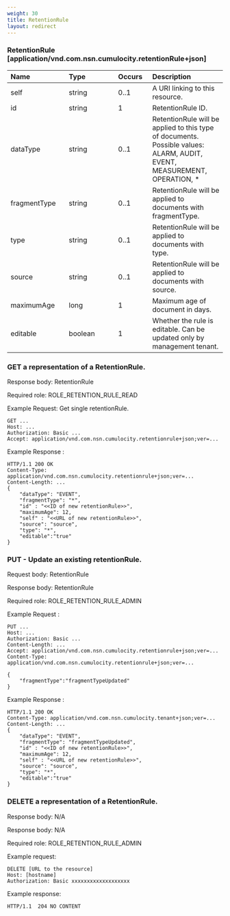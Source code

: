 ```yaml
---
weight: 30
title: RetentionRule
layout: redirect
---
```


### RetentionRule [application/vnd.com.nsn.cumulocity.retentionRule+json]

<table>
<colgroup>
<col style="width: 20%;">
<col style="width: 20%;">
<col style="width: 10%;">
<col style="width: 30%;">
</colgroup>
<thead>
<tr>
<th align="left">Name</th>
<th align="left">Type</th>
<th align="left">Occurs</th>
<th align="left">Description</th>
</tr>
</thead>
<tbody>
<tr>
<td align="left">self</td>
<td align="left">string</td>
<td align="left">0..1</td>
<td align="left">A URI linking to this resource.</td>
</tr>
<tr>
<td align="left">id</td>
<td align="left">string</td>
<td align="left">1</td>
<td align="left">RetentionRule ID.</td>
</tr>
<tr>
<td align="left">dataType</td>
<td align="left">string</td>
<td align="left">0..1</td>
<td align="left">RetentionRule will be applied to this type of documents. Possible values: ALARM, AUDIT, EVENT, MEASUREMENT, OPERATION, *</td>
</tr>
<tr>
<td align="left">fragmentType</td>
<td align="left">string</td>
<td align="left">0..1</td>
<td align="left">RetentionRule will be applied to documents with fragmentType.</td>
</tr>
<tr>
<td align="left">type</td>
<td align="left">string</td>
<td align="left">0..1</td>
<td align="left">RetentionRule will be applied to documents with type.</td>
</tr>
<tr>
<td align="left">source</td>
<td align="left">string</td>
<td align="left">0..1</td>
<td align="left">RetentionRule will be applied to documents with source.</td>
</tr>
<tr>
<td align="left">maximumAge</td>
<td align="left">long</td>
<td align="left">1</td>
<td align="left">Maximum age of document in days.</td>
</tr>
<tr>
<td align="left">editable</td>
<td align="left">boolean</td>
<td align="left">1</td>
<td align="left">Whether the rule is editable. Can be updated only by management tenant.</td>
</tr>
</tbody>
</table>

### GET a representation of a RetentionRule.

Response body: RetentionRule

Required role: ROLE\_RETENTION\_RULE\_READ

Example Request: Get single retentionRule.


    GET ...
    Host: ...
    Authorization: Basic ...
    Accept: application/vnd.com.nsn.cumulocity.retentionrule+json;ver=...

Example Response :

    HTTP/1.1 200 OK
    Content-Type: application/vnd.com.nsn.cumulocity.retentionrule+json;ver=...
    Content-Length: ...
    {
        "dataType": "EVENT",
        "fragmentType": "*",
        "id" : "<<ID of new retentionRule>>",
        "maximumAge": 12,
        "self" : "<<URL of new retentionRule>>",
        "source": "source",
        "type": "*",
        "editable":"true"
    }


### PUT - Update an existing retentionRule.

Request body: RetentionRule

Response body: RetentionRule

Required role: ROLE\_RETENTION\_RULE\_ADMIN

Example Request :

    PUT ...
    Host: ...
    Authorization: Basic ...
    Content-Length: ...
    Accept: application/vnd.com.nsn.cumulocity.retentionrule+json;ver=...
    Content-Type: application/vnd.com.nsn.cumulocity.retentionrule+json;ver=...

    {
        "fragmentType":"fragmentTypeUpdated"
    }

Example Response :

    HTTP/1.1 200 OK
    Content-Type: application/vnd.com.nsn.cumulocity.tenant+json;ver=...
    Content-Length: ...
    {
        "dataType": "EVENT",
        "fragmentType": "fragmentTypeUpdated",
        "id" : "<<ID of new retentionRule>>",
        "maximumAge": 12,
        "self" : "<<URL of new retentionRule>>",
        "source": "source",
        "type": "*",
        "editable":"true"
    }


### DELETE  a representation of a RetentionRule.

Response body: N/A

Response body: N/A

Required role: ROLE\_RETENTION\_RULE\_ADMIN

Example request:

	DELETE [URL to the resource]
	Host: [hostname]
	Authorization: Basic xxxxxxxxxxxxxxxxxxx

Example response:

	HTTP/1.1  204 NO CONTENT
